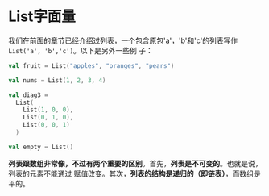 List字面量
===================================================================================
我们在前面的章节已经介绍过列表，一个包含原包'a'，'b'和'c'的列表写作`List('a', 'b','c')`。以下是另外一些例
子：
```scala
val fruit = List("apples", "oranges", "pears")

val nums = List(1, 2, 3, 4)

val diag3 =
  List(
    List(1, 0, 0),
    List(0, 1, 0),
    List(0, 0, 1)
  )

val empty = List()
```
**列表跟数组非常像，不过有两个重要的区别**。首先，**列表是不可变的**。也就是说，列表的元素不能通过
赋值改变。其次，**列表的结构是递归的（即链表）**，而数组是平的。